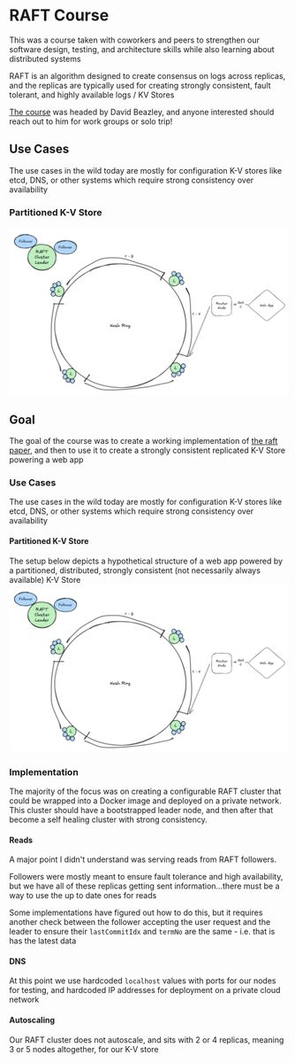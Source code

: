 # RAFT Course
This was a course taken with coworkers and peers to strengthen our software design, testing, and architecture skills while also learning about distributed systems

RAFT is an algorithm designed to create consensus on logs across replicas, and the replicas are typically used for creating strongly consistent, fault tolerant, and highly available logs / KV Stores

[The course](https://www.dabeaz.com/raft.html) was headed by David Beazley, and anyone interested should reach out to him for work groups or solo trip!

## Use Cases
The use cases in the wild today are mostly for configuration K-V stores like etcd, DNS, or other systems which require strong consistency over availability 

### Partitioned K-V Store
![alt text](./QuickNDirty.png)

## Goal
The goal of the course was to create a working implementation of [the raft paper](https://raft.github.io/), and then to use it to create a strongly consistent replicated K-V Store powering a web app

### Use Cases
The use cases in the wild today are mostly for configuration K-V stores like etcd, DNS, or other systems which require strong consistency over availability 

#### Partitioned K-V Store
The setup below depicts a hypothetical structure of a web app powered by a partitioned, distributed, strongly consistent (not necessarily always available) K-V Store
![alt text](./QuickNDirty.png)

### Implementation
The majority of the focus was on creating a configurable RAFT cluster that could be wrapped into a Docker image and deployed on a private network. This cluster should have a bootstrapped leader node, and then after that become a self healing cluster with strong consistency.

#### Reads
A major point I didn't understand was serving reads from RAFT followers. 

Followers were mostly meant to ensure fault tolerance and high availability, but we have all of these 
replicas getting sent information...there must be a way to use the up to date ones for reads

Some implementations have figured out how to do this, but it requires another check between the follower accepting
the user request and the leader to ensure their `lastCommitIdx` and `termNo` are the same - i.e. that is has the latest data

#### DNS
At this point we use hardcoded `localhost` values with ports for our nodes for testing, and hardcoded IP addresses for deployment on a private cloud network

#### Autoscaling
Our RAFT cluster does not autoscale, and sits with 2 or 4 replicas, meaning 3 or 5 nodes altogether, for our K-V store
